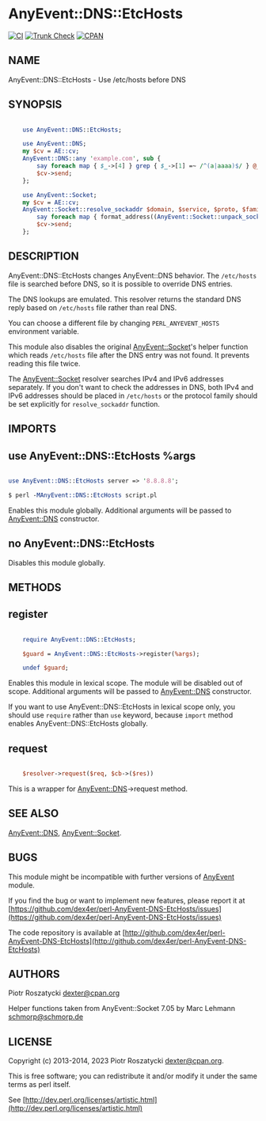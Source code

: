# AnyEvent::DNS::EtcHosts

[![CI](https://github.com/dex4er/perl-AnyEvent-DNS-EtcHosts/actions/workflows/ci.yaml/badge.svg)](https://github.com/dex4er/perl-AnyEvent-DNS-EtcHosts/actions/workflows/ci.yaml)
[![Trunk Check](https://github.com/dex4er/perl-AnyEvent-DNS-EtcHosts/actions/workflows/trunk.yaml/badge.svg)](https://github.com/dex4er/perl-AnyEvent-DNS-EtcHosts/actions/workflows/trunk.yaml)
[![CPAN](https://img.shields.io/cpan/v/AnyEvent-DNS-EtcHosts)](https://metacpan.org/dist/AnyEvent-DNS-EtcHosts)

## NAME

AnyEvent::DNS::EtcHosts - Use /etc/hosts before DNS

## SYNOPSIS

```perl

    use AnyEvent::DNS::EtcHosts;

    use AnyEvent::DNS;
    my $cv = AE::cv;
    AnyEvent::DNS::any 'example.com', sub {
        say foreach map { $_->[4] } grep { $_->[1] =~ /^(a|aaaa)$/ } @_;
        $cv->send;
    };

    use AnyEvent::Socket;
    my $cv = AE::cv;
    AnyEvent::Socket::resolve_sockaddr $domain, $service, $proto, $family, undef, sub {
        say foreach map { format_address((AnyEvent::Socket::unpack_sockaddr($_->[3]))[1]) } @_;
        $cv->send;
    };

```

## DESCRIPTION

AnyEvent::DNS::EtcHosts changes AnyEvent::DNS behavior. The `/etc/hosts` file
is searched before DNS, so it is possible to override DNS entries.

The DNS lookups are emulated. This resolver returns the standard DNS reply
based on `/etc/hosts` file rather than real DNS.

You can choose a different file by changing `PERL_ANYEVENT_HOSTS` environment
variable.

This module also disables the original [AnyEvent::Socket](https://metacpan.org/pod/AnyEvent%3A%3ASocket)'s helper function
which reads `/etc/hosts` file after the DNS entry was not found. It prevents
reading this file twice.

The [AnyEvent::Socket](https://metacpan.org/pod/AnyEvent%3A%3ASocket) resolver searches IPv4 and IPv6 addresses separately.
If you don't want to check the addresses in DNS, both IPv4 and IPv6 addresses
should be placed in `/etc/hosts` or the protocol family should be set
explicitly for `resolve_sockaddr` function.

## IMPORTS

## use AnyEvent::DNS::EtcHosts %args

```perl

use AnyEvent::DNS::EtcHosts server => '8.8.8.8';

$ perl -MAnyEvent::DNS::EtcHosts script.pl

```

Enables this module globally. Additional arguments will be passed to
[AnyEvent::DNS](https://metacpan.org/pod/AnyEvent%3A%3ADNS) constructor.

## no AnyEvent::DNS::EtcHosts

Disables this module globally.

## METHODS

## register

```perl

    require AnyEvent::DNS::EtcHosts;

    $guard = AnyEvent::DNS::EtcHosts->register(%args);

    undef $guard;

```

Enables this module in lexical scope. The module will be disabled out of
scope. Additional arguments will be passed to [AnyEvent::DNS](https://metacpan.org/pod/AnyEvent%3A%3ADNS) constructor.

If you want to use AnyEvent::DNS::EtcHosts in lexical scope only, you should
use `require` rather than `use` keyword, because `import` method enables
AnyEvent::DNS::EtcHosts globally.

## request

```perl

    $resolver->request($req, $cb->($res))

```

This is a wrapper for [AnyEvent::DNS](https://metacpan.org/pod/AnyEvent%3A%3ADNS)->request method.

## SEE ALSO

[AnyEvent::DNS](https://metacpan.org/pod/AnyEvent%3A%3ADNS),
[AnyEvent::Socket](https://metacpan.org/pod/AnyEvent%3A%3ASocket).

## BUGS

This module might be incompatible with further versions of [AnyEvent](https://metacpan.org/pod/AnyEvent) module.

If you find the bug or want to implement new features, please report it at
[https://github.com/dex4er/perl-AnyEvent-DNS-EtcHosts/issues](https://github.com/dex4er/perl-AnyEvent-DNS-EtcHosts/issues)

The code repository is available at
[http://github.com/dex4er/perl-AnyEvent-DNS-EtcHosts](http://github.com/dex4er/perl-AnyEvent-DNS-EtcHosts)

## AUTHORS

Piotr Roszatycki <dexter@cpan.org>

Helper functions taken from AnyEvent::Socket 7.05 by
Marc Lehmann <schmorp@schmorp.de>

## LICENSE

Copyright (c) 2013-2014, 2023 Piotr Roszatycki <dexter@cpan.org>.

This is free software; you can redistribute it and/or modify it under
the same terms as perl itself.

See [http://dev.perl.org/licenses/artistic.html](http://dev.perl.org/licenses/artistic.html)
